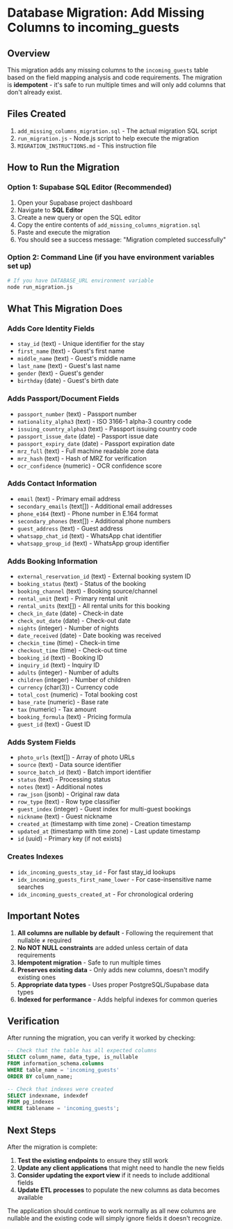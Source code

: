 # Database Migration: Add Missing Columns to incoming_guests

## Overview
This migration adds any missing columns to the `incoming_guests` table based on the field mapping analysis and code requirements. The migration is **idempotent** - it's safe to run multiple times and will only add columns that don't already exist.

## Files Created
1. `add_missing_columns_migration.sql` - The actual migration SQL script
2. `run_migration.js` - Node.js script to help execute the migration
3. `MIGRATION_INSTRUCTIONS.md` - This instruction file

## How to Run the Migration

### Option 1: Supabase SQL Editor (Recommended)
1. Open your Supabase project dashboard
2. Navigate to **SQL Editor**
3. Create a new query or open the SQL editor
4. Copy the entire contents of `add_missing_columns_migration.sql`
5. Paste and execute the migration
6. You should see a success message: "Migration completed successfully"

### Option 2: Command Line (if you have environment variables set up)
```bash
# If you have DATABASE_URL environment variable
node run_migration.js
```

## What This Migration Does

### Adds Core Identity Fields
- `stay_id` (text) - Unique identifier for the stay
- `first_name` (text) - Guest's first name  
- `middle_name` (text) - Guest's middle name
- `last_name` (text) - Guest's last name
- `gender` (text) - Guest's gender
- `birthday` (date) - Guest's birth date

### Adds Passport/Document Fields
- `passport_number` (text) - Passport number
- `nationality_alpha3` (text) - ISO 3166-1 alpha-3 country code
- `issuing_country_alpha3` (text) - Passport issuing country code
- `passport_issue_date` (date) - Passport issue date
- `passport_expiry_date` (date) - Passport expiration date
- `mrz_full` (text) - Full machine readable zone data
- `mrz_hash` (text) - Hash of MRZ for verification
- `ocr_confidence` (numeric) - OCR confidence score

### Adds Contact Information
- `email` (text) - Primary email address
- `secondary_emails` (text[]) - Additional email addresses
- `phone_e164` (text) - Phone number in E.164 format
- `secondary_phones` (text[]) - Additional phone numbers
- `guest_address` (text) - Guest address
- `whatsapp_chat_id` (text) - WhatsApp chat identifier
- `whatsapp_group_id` (text) - WhatsApp group identifier

### Adds Booking Information
- `external_reservation_id` (text) - External booking system ID
- `booking_status` (text) - Status of the booking
- `booking_channel` (text) - Booking source/channel
- `rental_unit` (text) - Primary rental unit
- `rental_units` (text[]) - All rental units for this booking
- `check_in_date` (date) - Check-in date
- `check_out_date` (date) - Check-out date
- `nights` (integer) - Number of nights
- `date_received` (date) - Date booking was received
- `checkin_time` (time) - Check-in time
- `checkout_time` (time) - Check-out time
- `booking_id` (text) - Booking ID
- `inquiry_id` (text) - Inquiry ID
- `adults` (integer) - Number of adults
- `children` (integer) - Number of children
- `currency` (char(3)) - Currency code
- `total_cost` (numeric) - Total booking cost
- `base_rate` (numeric) - Base rate
- `tax` (numeric) - Tax amount
- `booking_formula` (text) - Pricing formula
- `guest_id` (text) - Guest ID

### Adds System Fields
- `photo_urls` (text[]) - Array of photo URLs
- `source` (text) - Data source identifier
- `source_batch_id` (text) - Batch import identifier
- `status` (text) - Processing status
- `notes` (text) - Additional notes
- `raw_json` (jsonb) - Original raw data
- `row_type` (text) - Row type classifier
- `guest_index` (integer) - Guest index for multi-guest bookings
- `nickname` (text) - Guest nickname
- `created_at` (timestamp with time zone) - Creation timestamp
- `updated_at` (timestamp with time zone) - Last update timestamp
- `id` (uuid) - Primary key (if not exists)

### Creates Indexes
- `idx_incoming_guests_stay_id` - For fast stay_id lookups
- `idx_incoming_guests_first_name_lower` - For case-insensitive name searches
- `idx_incoming_guests_created_at` - For chronological ordering

## Important Notes

1. **All columns are nullable by default** - Following the requirement that nullable ≠ required
2. **No NOT NULL constraints** are added unless certain of data requirements
3. **Idempotent migration** - Safe to run multiple times
4. **Preserves existing data** - Only adds new columns, doesn't modify existing ones
5. **Appropriate data types** - Uses proper PostgreSQL/Supabase data types
6. **Indexed for performance** - Adds helpful indexes for common queries

## Verification

After running the migration, you can verify it worked by checking:

```sql
-- Check that the table has all expected columns
SELECT column_name, data_type, is_nullable
FROM information_schema.columns 
WHERE table_name = 'incoming_guests' 
ORDER BY column_name;

-- Check that indexes were created
SELECT indexname, indexdef 
FROM pg_indexes 
WHERE tablename = 'incoming_guests';
```

## Next Steps

After the migration is complete:

1. **Test the existing endpoints** to ensure they still work
2. **Update any client applications** that might need to handle the new fields
3. **Consider updating the export view** if it needs to include additional fields
4. **Update ETL processes** to populate the new columns as data becomes available

The application should continue to work normally as all new columns are nullable and the existing code will simply ignore fields it doesn't recognize.
